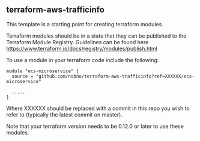 ## terraform-aws-trafficinfo

This template is a starting point for creating terraform modules.

Terraform modules should be in a state that they can be published to the Terraform Module Registry. Guidelines can be 
found here https://www.terraform.io/docs/registry/modules/publish.html

To use a module in your terraform code include the following:

```
module "ecs-microservice" {
  source = "github.com/nsbno/terraform-aws-trafficinfo?ref=XXXXXX/ecs-microservice"

  .....
}
```

Where XXXXXX should be replaced with a commit in this repo you wish to refer to (typically the latest commit on master).

Note that your terraform version needs to be 0.12.0 or later to use these modules.
